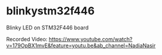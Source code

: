 # blinkystm32f446
Blinky LED on STM32F446 board


Recorded Video: https://www.youtube.com/watch?v=179OpBX1mvE&feature=youtu.be&ab_channel=NadiaNasir

